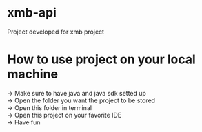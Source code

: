 # xmb-api
Project developed for xmb project

# How to use project on your local machine

-> Make sure to have java and java sdk setted up <br>
-> Open the folder you want the project to be stored <br>
-> Open this folder in terminal <br>
-> Open this project on your favorite IDE <br>
-> Have fun <br>

